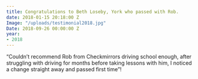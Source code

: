 ```yaml
---
title: Congratulations to Beth Loseby, York who passed with Rob.
date: 2018-01-15 20:18:00 Z
Image: "/uploads/testimonial2018.jpg"
Date: 2018-09-26 00:00:00 Z
year:
- 2018
---
```


“Couldn’t recommend Rob from Checkmirrors driving school enough, after struggling with driving for months before taking lessons with him, I noticed a change straight away and passed first time”!